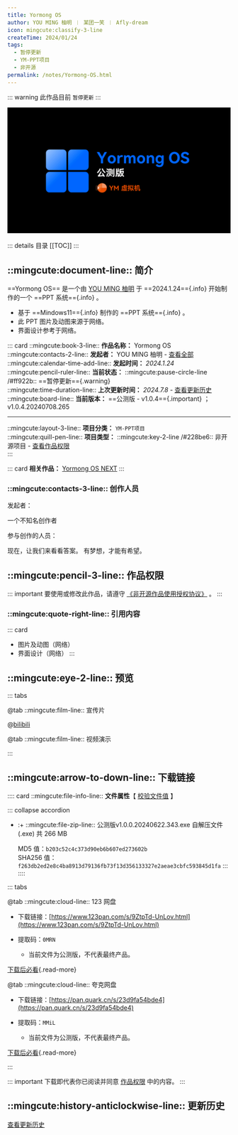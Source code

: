 ```yaml
---
title: Yormong OS
author: YOU MING 柚明 ︱ 某团一笑 ︱ Afly-dream
icon: mingcute:classify-3-line
createTime: 2024/01/24
tags:
  - 暂停更新
  - YM-PPT项目
  - 非开源
permalink: /notes/Yormong-OS.html
---
```


::: warning 此作品目前 `暂停更新`
:::

![](/rc/ym-os.png)

::: details 目录
[[TOC]]
:::

## ::mingcute:document-line:: 简介

==Yormong OS== 是一个由 [YOU MING 柚明](/notes/更多/工作室.html#you-ming-柚明) 于 ==2024.1.24=={.info} 开始制作的一个 ==PPT 系统=={.info} 。

- 基于 ==Mindows11=={.info} 制作的 ==PPT 系统=={.info} 。
- 此 PPT 图片及动图来源于网络。
- 界面设计参考于网络。

::: card
::mingcute:book-3-line:: **作品名称：** Yormong OS  
::mingcute:contacts-2-line:: **发起者：** YOU MING 柚明 - [查看全部](#创作人员)  
::mingcute:calendar-time-add-line:: **发起时间：** *2024.1.24*  
::mingcute:pencil-ruler-line:: **当前状态：** ::mingcute:pause-circle-line /#ff922b:: ==暂停更新=={.warning}  
::mingcute:time-duration-line:: **上次更新时间：** *2024.7.8* - [查看更新历史](#更新历史)  
::mingcute:board-line:: **当前版本：** ==公测版 - v1.0.4=={.important} ；v1.0.4.20240708.265

---

::mingcute:layout-3-line:: **项目分类：** `YM-PPT项目`  
::mingcute:quill-pen-line:: **项目类型：** ::mingcute:key-2-line /#228be6:: 非开源项目 - [查看作品权限](#作品权限)  
:::

::: card
**相关作品：** [Yormong OS NEXT](/notes/Yormong-OS-NEXT.html)
:::

### ::mingcute:contacts-3-line:: 创作人员

发起者：

<LinkCard title="YOU MING 柚明" icon="/rc/ym-ys.png" href="/notes/更多/工作室.html#you-ming-柚明">一个不知名创作者</LinkCard>

参与创作的人员：

<CardGrid>
<LinkCard title="某团一笑" icon="/rc/tx-2-ys.png" href="/friends/">现在，让我们来看看答案。</LinkCard>
<LinkCard title="Afly-dream" icon="/rc/tx-3-ys.png" href="/friends/">有梦想，才能有希望。</LinkCard>
</CardGrid>

## ::mingcute:pencil-3-line:: 作品权限

::: important 要使用或修改此作品，请遵守 [《非开源作品使用授权协议》](/notes/协议/非开源.html) 。
:::

### ::mingcute:quote-right-line:: 引用内容

::: card
- 图片及动图（网络）
- 界面设计（网络）
:::

## ::mingcute:eye-2-line:: 预览
::: tabs

@tab ::mingcute:film-line:: 宣传片

<LinkCard title="哔哩哔哩 - 链接" icon="mingcute:bilibili-fill" href="https://www.bilibili.com/video/BV1Dq421c7EC"></LinkCard>

@[bilibili](BV1Dq421c7EC)

@tab ::mingcute:film-line:: 视频演示

<LinkCard title="哔哩哔哩 - 合集" icon="mingcute:bilibili-fill" href="https://space.bilibili.com/1337092956/channel/collectiondetail?sid=2711175"></LinkCard>

:::

## ::mingcute:arrow-to-down-line:: 下载链接

:::: card
::mingcute:file-info-line:: **文件属性**【 [校验文件值](/notes/更多/必看.html#确保文件是安全的) 】

::: collapse accordion
- :+ ::mingcute:file-zip-line:: 公测版v1.0.0.20240622.343.exe
    <Badge text="安全" type="tip" /> 自解压文件(.exe) 共 266 MB

    MD5 值：`b203c52c4c373d90eb6b607ed273602b`  
    SHA256 值：`f263db2ed2e8c4ba8913d79136fb73f13d356133327e2aeae3cbfc593845d1fa`
:::
::::

::: tabs

@tab ::mingcute:cloud-line:: 123 网盘

- 下载链接：[https://www.123pan.com/s/9ZtpTd-UnLov.html](https://www.123pan.com/s/9ZtpTd-UnLov.html)
- 提取码：`0MRN`

  - 当前文件为公测版，不代表最终产品。

[下载后必看](/notes/更多/必看.html){.read-more}

@tab ::mingcute:cloud-line:: 夸克网盘

- 下载链接：[https://pan.quark.cn/s/23d9fa54bde4](https://pan.quark.cn/s/23d9fa54bde4)
- 提取码：`MMiL`

  - 当前文件为公测版，不代表最终产品。

[下载后必看](/notes/更多/必看.html){.read-more}

:::

::: important 下载即代表你已阅读并同意 [作品权限](#作品权限) 中的内容。
:::

## ::mingcute:history-anticlockwise-line:: 更新历史

[查看更新历史](/notes/更新历史/Yormong-OS.html)
